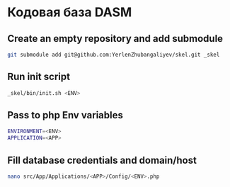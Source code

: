 # Кодовая база DASM

## Create an empty repository and add submodule

```bash
git submodule add git@github.com:YerlenZhubangaliyev/skel.git _skel
```

## Run init script

```bash
_skel/bin/init.sh <ENV>
```

## Pass to php Env variables

```bash
ENVIRONMENT=<ENV>
APPLICATION=<APP>
```

## Fill database credentials and domain/host

```bash
nano src/App/Applications/<APP>/Config/<ENV>.php
```
